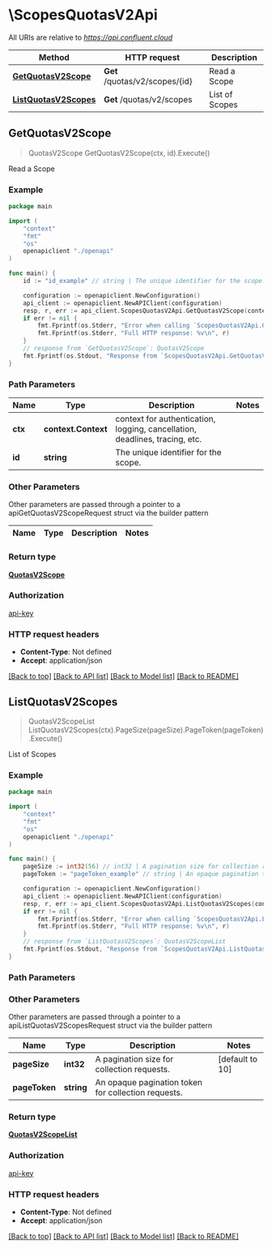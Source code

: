 # \ScopesQuotasV2Api

All URIs are relative to *https://api.confluent.cloud*

Method | HTTP request | Description
------------- | ------------- | -------------
[**GetQuotasV2Scope**](ScopesQuotasV2Api.md#GetQuotasV2Scope) | **Get** /quotas/v2/scopes/{id} | Read a Scope
[**ListQuotasV2Scopes**](ScopesQuotasV2Api.md#ListQuotasV2Scopes) | **Get** /quotas/v2/scopes | List of Scopes



## GetQuotasV2Scope

> QuotasV2Scope GetQuotasV2Scope(ctx, id).Execute()

Read a Scope



### Example

```go
package main

import (
    "context"
    "fmt"
    "os"
    openapiclient "./openapi"
)

func main() {
    id := "id_example" // string | The unique identifier for the scope.

    configuration := openapiclient.NewConfiguration()
    api_client := openapiclient.NewAPIClient(configuration)
    resp, r, err := api_client.ScopesQuotasV2Api.GetQuotasV2Scope(context.Background(), id).Execute()
    if err != nil {
        fmt.Fprintf(os.Stderr, "Error when calling `ScopesQuotasV2Api.GetQuotasV2Scope``: %v\n", err)
        fmt.Fprintf(os.Stderr, "Full HTTP response: %v\n", r)
    }
    // response from `GetQuotasV2Scope`: QuotasV2Scope
    fmt.Fprintf(os.Stdout, "Response from `ScopesQuotasV2Api.GetQuotasV2Scope`: %v\n", resp)
}
```

### Path Parameters


Name | Type | Description  | Notes
------------- | ------------- | ------------- | -------------
**ctx** | **context.Context** | context for authentication, logging, cancellation, deadlines, tracing, etc.
**id** | **string** | The unique identifier for the scope. | 

### Other Parameters

Other parameters are passed through a pointer to a apiGetQuotasV2ScopeRequest struct via the builder pattern


Name | Type | Description  | Notes
------------- | ------------- | ------------- | -------------


### Return type

[**QuotasV2Scope**](quotas.v2.Scope.md)

### Authorization

[api-key](../README.md#api-key)

### HTTP request headers

- **Content-Type**: Not defined
- **Accept**: application/json

[[Back to top]](#) [[Back to API list]](../README.md#documentation-for-api-endpoints)
[[Back to Model list]](../README.md#documentation-for-models)
[[Back to README]](../README.md)


## ListQuotasV2Scopes

> QuotasV2ScopeList ListQuotasV2Scopes(ctx).PageSize(pageSize).PageToken(pageToken).Execute()

List of Scopes



### Example

```go
package main

import (
    "context"
    "fmt"
    "os"
    openapiclient "./openapi"
)

func main() {
    pageSize := int32(56) // int32 | A pagination size for collection requests. (optional) (default to 10)
    pageToken := "pageToken_example" // string | An opaque pagination token for collection requests. (optional)

    configuration := openapiclient.NewConfiguration()
    api_client := openapiclient.NewAPIClient(configuration)
    resp, r, err := api_client.ScopesQuotasV2Api.ListQuotasV2Scopes(context.Background()).PageSize(pageSize).PageToken(pageToken).Execute()
    if err != nil {
        fmt.Fprintf(os.Stderr, "Error when calling `ScopesQuotasV2Api.ListQuotasV2Scopes``: %v\n", err)
        fmt.Fprintf(os.Stderr, "Full HTTP response: %v\n", r)
    }
    // response from `ListQuotasV2Scopes`: QuotasV2ScopeList
    fmt.Fprintf(os.Stdout, "Response from `ScopesQuotasV2Api.ListQuotasV2Scopes`: %v\n", resp)
}
```

### Path Parameters



### Other Parameters

Other parameters are passed through a pointer to a apiListQuotasV2ScopesRequest struct via the builder pattern


Name | Type | Description  | Notes
------------- | ------------- | ------------- | -------------
 **pageSize** | **int32** | A pagination size for collection requests. | [default to 10]
 **pageToken** | **string** | An opaque pagination token for collection requests. | 

### Return type

[**QuotasV2ScopeList**](quotas.v2.ScopeList.md)

### Authorization

[api-key](../README.md#api-key)

### HTTP request headers

- **Content-Type**: Not defined
- **Accept**: application/json

[[Back to top]](#) [[Back to API list]](../README.md#documentation-for-api-endpoints)
[[Back to Model list]](../README.md#documentation-for-models)
[[Back to README]](../README.md)

